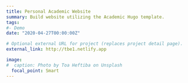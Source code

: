 ```yaml
---
title: Personal Academic Website  
summary: Build website utilizing the Academic Hugo template.
tags:
#- Demo
date: "2020-04-27T00:00:00Z"

# Optional external URL for project (replaces project detail page).
external_link: http://tbe1.netlify.app

image:
#  caption: Photo by Toa Heftiba on Unsplash
  focal_point: Smart
---
```


